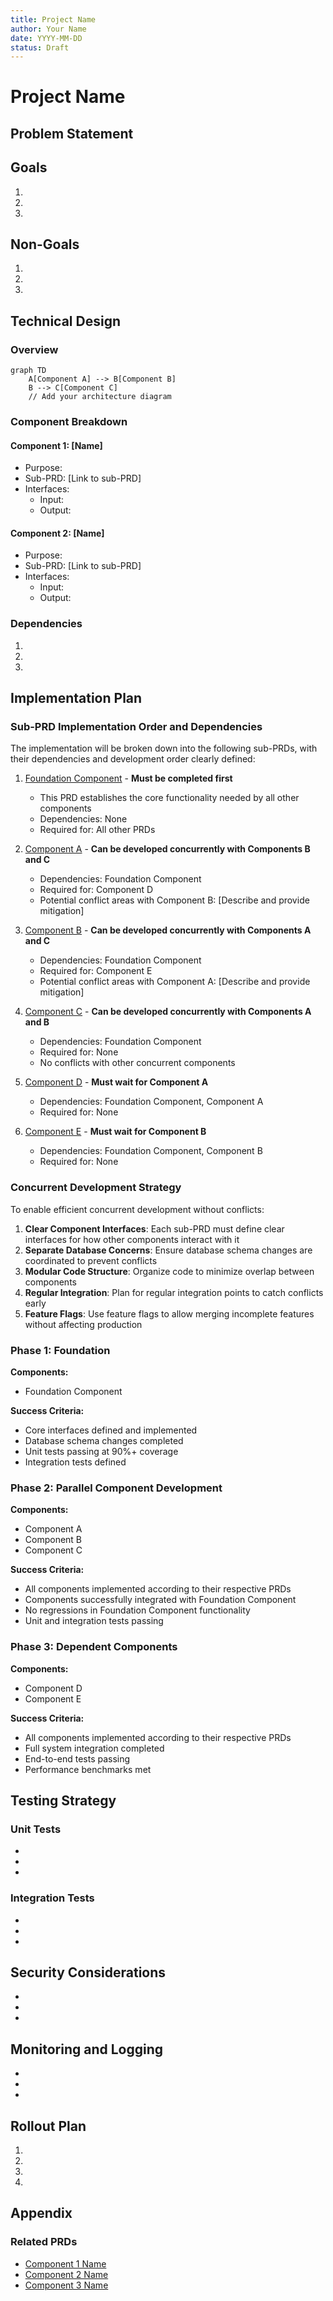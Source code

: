 ```yaml
---
title: Project Name
author: Your Name
date: YYYY-MM-DD
status: Draft
---
```


# Project Name

## Problem Statement

<!-- 
Clearly articulate the high-level problem this project solves. Include:
- Current state
- Pain points
- Impact on users/system
- Why it needs to be solved now
- Any relevant metrics or data
-->

## Goals

<!-- List the high-level goals of this project -->
1. 
2. 
3. 

## Non-Goals

<!-- List what is explicitly out of scope for this project -->
1. 
2. 
3. 

## Technical Design

### Overview

<!-- 
Provide a high-level overview of the technical approach:
- Main components
- How they interact
- Key technologies used
-->

```mermaid
graph TD
    A[Component A] --> B[Component B]
    B --> C[Component C]
    // Add your architecture diagram
```

### Component Breakdown

<!-- 
Break down the project into logical components. For each component:
- Describe its purpose
- Reference the sub-PRD that will implement it
- Define interfaces with other components
-->

#### Component 1: [Name]
- Purpose: 
- Sub-PRD: [Link to sub-PRD]
- Interfaces:
  - Input: 
  - Output: 

#### Component 2: [Name]
- Purpose: 
- Sub-PRD: [Link to sub-PRD]
- Interfaces:
  - Input: 
  - Output: 

### Dependencies

<!-- List all dependencies for this project -->
1. 
2. 
3. 

## Implementation Plan

<!-- 
Break down the implementation into sub-PRDs and clearly define:
1. The order in which sub-PRDs should be implemented
2. Which sub-PRDs can be developed concurrently
3. Dependencies between sub-PRDs
4. How to avoid conflicts between concurrent development efforts

Track the status of each sub-PRD:
- Complete
- In Progress
- Upcoming
-->

### Sub-PRD Implementation Order and Dependencies

The implementation will be broken down into the following sub-PRDs, with their dependencies and development order clearly defined:

1. [Foundation Component](link_to_foundation_prd.md) - **Must be completed first**
   - This PRD establishes the core functionality needed by all other components
   - Dependencies: None
   - Required for: All other PRDs

2. [Component A](link_to_component_a_prd.md) - **Can be developed concurrently with Components B and C**
   - Dependencies: Foundation Component
   - Required for: Component D
   - Potential conflict areas with Component B: [Describe and provide mitigation]

3. [Component B](link_to_component_b_prd.md) - **Can be developed concurrently with Components A and C**
   - Dependencies: Foundation Component
   - Required for: Component E
   - Potential conflict areas with Component A: [Describe and provide mitigation]

4. [Component C](link_to_component_c_prd.md) - **Can be developed concurrently with Components A and B**
   - Dependencies: Foundation Component
   - Required for: None
   - No conflicts with other concurrent components

5. [Component D](link_to_component_d_prd.md) - **Must wait for Component A**
   - Dependencies: Foundation Component, Component A
   - Required for: None

6. [Component E](link_to_component_e_prd.md) - **Must wait for Component B**
   - Dependencies: Foundation Component, Component B
   - Required for: None

### Concurrent Development Strategy

To enable efficient concurrent development without conflicts:

1. **Clear Component Interfaces**: Each sub-PRD must define clear interfaces for how other components interact with it
2. **Separate Database Concerns**: Ensure database schema changes are coordinated to prevent conflicts
3. **Modular Code Structure**: Organize code to minimize overlap between components
4. **Regular Integration**: Plan for regular integration points to catch conflicts early
5. **Feature Flags**: Use feature flags to allow merging incomplete features without affecting production

### Phase 1: Foundation

<!-- Describe the first phase of implementation -->

**Components:**
- Foundation Component

**Success Criteria:**
- Core interfaces defined and implemented
- Database schema changes completed
- Unit tests passing at 90%+ coverage
- Integration tests defined

### Phase 2: Parallel Component Development

<!-- Describe the second phase of implementation -->

**Components:**
- Component A
- Component B
- Component C

**Success Criteria:**
- All components implemented according to their respective PRDs
- Components successfully integrated with Foundation Component
- No regressions in Foundation Component functionality
- Unit and integration tests passing

### Phase 3: Dependent Components

<!-- Describe the third phase of implementation -->

**Components:**
- Component D
- Component E

**Success Criteria:**
- All components implemented according to their respective PRDs
- Full system integration completed
- End-to-end tests passing
- Performance benchmarks met

## Testing Strategy

<!-- 
Provide a high-level testing strategy for the entire project.
Each sub-PRD will have more detailed testing plans.
-->

### Unit Tests

- 
- 
- 

### Integration Tests

- 
- 
- 

## Security Considerations

<!-- List security considerations for the entire project -->
- 
- 
- 

## Monitoring and Logging

<!-- Describe monitoring and logging requirements -->
- 
- 
- 

## Rollout Plan

<!-- Describe the plan for rolling out this project -->
1. 
2. 
3. 
4. 

## Appendix

### Related PRDs

<!-- List all sub-PRDs that are part of this project -->
- [Component 1 Name](link_to_sub_prd1.md)
- [Component 2 Name](link_to_sub_prd2.md)
- [Component 3 Name](link_to_sub_prd3.md)
